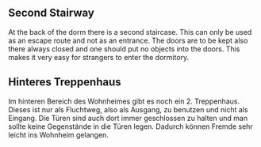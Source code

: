 <!-- English -->
## Second Stairway
At the back of the dorm there is a second staircase. This can only be used as an escape route and not as an entrance. The doors are to be kept also there always closed and one should put no objects into the doors. This makes it very easy for strangers to enter the dormitory.

<!-- Deutsch -->
## Hinteres Treppenhaus
Im hinteren Bereich des Wohnheimes gibt es noch ein 2. Treppenhaus. Dieses ist nur als Fluchtweg, also als Ausgang, zu benutzen und nicht als Eingang. Die Türen sind auch dort immer geschlossen zu halten und man sollte keine Gegenstände in die Türen legen. Dadurch können Fremde sehr leicht ins Wohnheim gelangen.